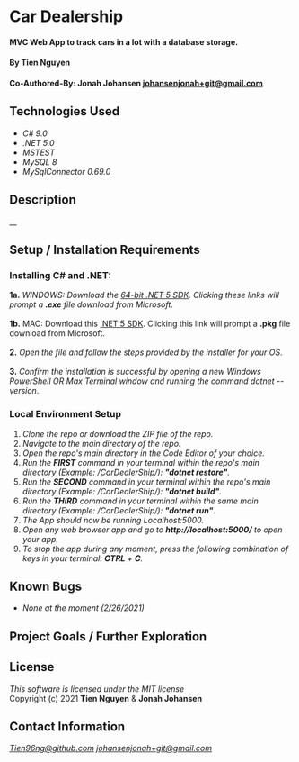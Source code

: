 # Car Dealership

#### MVC Web App to track cars in a lot with a database storage.

#### By Tien Nguyen
#### Co-Authored-By: Jonah Johansen <johansenjonah+git@gmail.com>

## Technologies Used

* _C# 9.0_
* _.NET 5.0_
* _MSTEST_
* _MySQL 8_
* _MySqlConnector 0.69.0_

## Description
__

## Setup / Installation Requirements

### Installing C# and .NET:
  **1a.** _WINDOWS: Download the [64-bit .NET 5 SDK](https://dotnet.microsoft.com/download/dotnet/thank-you/sdk-5.0.102-windows-x64-installer). Clicking these links will prompt a **.exe** file download from Microsoft_.\
  \
  **1b.** MAC: Download this [.NET 5 SDK](https://dotnet.microsoft.com/download/dotnet/thank-you/sdk-5.0.100-macos-x64-installer). Clicking this link will prompt a **.pkg** file download from Microsoft.\
  \
  **2.** _Open the file and follow the steps provided by the installer for your OS_.\
  \
  **3.** _Confirm the installation is successful by opening a new Windows PowerShell OR Max Terminal window and running the command dotnet --version_.

### Local Environment Setup
1. _Clone the repo or download the ZIP file of the repo._
2. _Navigate to the main directory of the repo._
3. _Open the repo's main directory in the Code Editor of your choice._
4. _Run the **FIRST** command in your terminal within the repo's main directory (Example: /CarDealerShip/): __"dotnet restore"__._
5. _Run the **SECOND** command in your terminal within the repo's main directory (Example: /CarDealerShip/): __"dotnet build"__._
6. _Run the **THIRD** command in your terminal within the same main directory (Example: /CarDealerShip/): __"dotnet run"__._
7. _The App should now be running Localhost:5000._
8. _Open any web browser app and go to **http://localhost:5000/** to open your app._
8. _To stop the app during any moment, press the following combination of keys in your terminal: _**CTRL**_ + _**C**_._


## Known Bugs

* _None at the moment (2/26/2021)_

## Project Goals / Further Exploration

## License
_This software is licensed under the MIT license_\
Copyright (c) 2021 __Tien Nguyen__ & __Jonah Johansen__

## Contact Information
_<Tien96ng@github.com>_
_<johansenjonah+git@gmail.com>_